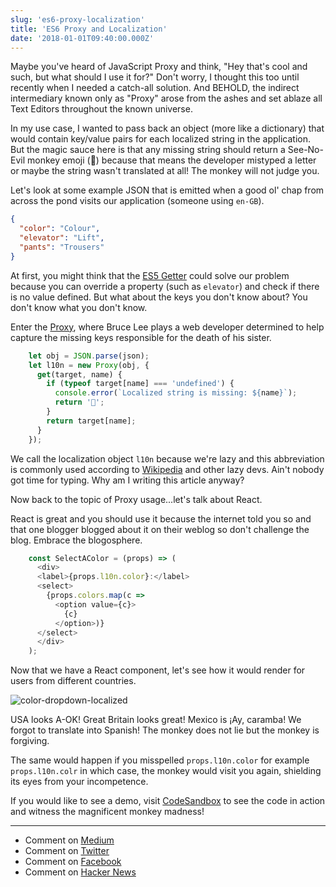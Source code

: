 ```yaml
---
slug: 'es6-proxy-localization'
title: 'ES6 Proxy and Localization'
date: '2018-01-01T09:40:00.000Z'
---
```


Maybe you've heard of JavaScript Proxy and think, "Hey that's cool and such, but what should I use it for?" Don't worry, I thought this too until recently when I needed a catch-all solution. And BEHOLD, the indirect intermediary known only as "Proxy" arose from the ashes and set ablaze all Text Editors throughout the known universe.

In my use case, I wanted to pass back an object (more like a dictionary) that would contain key/value pairs for each localized string in the application. But the magic sauce here is that any missing string should return a See-No-Evil monkey emoji (🙈) because that means the developer mistyped a letter or maybe the string wasn't translated at all! The monkey will not judge you.

Let's look at some example JSON that is emitted when a good ol' chap from across the pond visits our application (someone using `en-GB`).

```json
{
  "color": "Colour",
  "elevator": "Lift",
  "pants": "Trousers"
}
```

At first, you might think that the [ES5 Getter][Getter] could solve our problem because you can override a property (such as `elevator`) and check if there is no value defined. But what about the keys you don't know about? You don't know what you don't know.

Enter the [Proxy][Proxy], where Bruce Lee plays a web developer determined to help capture the missing keys responsible for the death of his sister.

```js
    let obj = JSON.parse(json);
    let l10n = new Proxy(obj, {
      get(target, name) {
        if (typeof target[name] === 'undefined') {
          console.error(`Localized string is missing: ${name}`);
          return '🙈';
        }
        return target[name];
      }
    });
```

We call the localization object `l10n` because we're lazy and this abbreviation is commonly used according to [Wikipedia][WikiL10n] and other lazy devs. Ain't nobody got time for typing. Why am I writing this article anyway?

Now back to the topic of Proxy usage...let's talk about React.

React is great and you should use it because the internet told you so and that one blogger blogged about it on their weblog so don't challenge the blog. Embrace the blogosphere.

```js
    const SelectAColor = (props) => (
      <div>
      <label>{props.l10n.color}:</label>
      <select>
        {props.colors.map(c =>
          <option value={c}>
            {c}
          </option>)}
      </select>
      </div>
    );
```

Now that we have a React component, let's see how it would render for users from different countries.

![color-dropdown-localized](https://res.cloudinary.com/ceriously/image/upload/v1588545917/blog/color-dropdown-localized.png)

USA looks A-OK! Great Britain looks great! Mexico is ¡Ay, caramba! We forgot to translate into Spanish! The monkey does not lie but the monkey is forgiving.

The same would happen if you misspelled `props.l10n.color` for example `props.l10n.colr` in which case, the monkey would visit you again, shielding its eyes from your incompetence.

If you would like to see a demo, visit [CodeSandbox][CodeSandbox] to see the code in action and witness the magnificent monkey madness!

-----

- Comment on [Medium][Medium]
- Comment on [Twitter][Twitter]
- Comment on [Facebook][Facebook]
- Comment on [Hacker News][HackerNews]

[CodeSandbox]: https://codesandbox.io/s/48lknyyo47
[Proxy]: https://developer.mozilla.org/en-US/docs/Web/JavaScript/Reference/Global_Objects/Proxy
[Getter]: https://developer.mozilla.org/en-US/docs/Web/JavaScript/Reference/Functions/get
[WikiL10n]: https://en.wikipedia.org/wiki/Internationalization_and_localization#Naming
[Medium]: https://medium.com/@styfle/es6-proxy-and-localization-c1269bbc0a26
[Twitter]: https://twitter.com/styfle/status/947932282777735169
[Facebook]: https://www.facebook.com/ceriouslycom/posts/1780110312010794
[HackerNews]: https://news.ycombinator.com/item?id=16047941